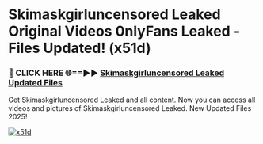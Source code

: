# Skimaskgirluncensored Leaked Original Videos 0nlyFans Leaked - Files Updated! (x51d)

<h3>🔴 CLICK HERE 🌐==►► <a href="https://tinyurl.com/2jnfzry5" rel="nofollow">Skimaskgirluncensored Leaked Updated Files</a></h3>

Get Skimaskgirluncensored Leaked and all content. Now you can access all videos and pictures of Skimaskgirluncensored Leaked. New Updated Files 2025!

[![x51d](https://i.imgur.com/GyGTBgg.gif)](https://tinyurl.com/2jnfzry5)
